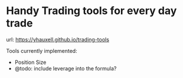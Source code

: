 # Handy Trading tools for every day trade

url: https://yhauxell.github.io/trading-tools

Tools currently implemented:
 - Position Size
 - @todo: include leverage into the formula?
